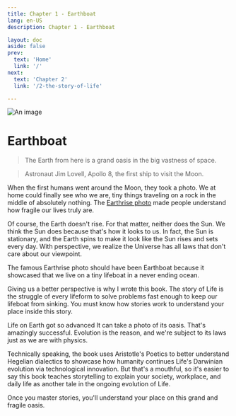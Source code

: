 ```yaml
---
title: Chapter 1 - Earthboat
lang: en-US
description: Chapter 1 - Earthboat

layout: doc
aside: false
prev:
  text: 'Home'
  link: '/'
next:
  text: 'Chapter 2'
  link: '/2-the-story-of-life'

---
```


![An image](/assets/img/earthrise-10.png)

# Earthboat

>The Earth from here is a grand oasis in the big vastness of space.

> Astronaut Jim Lovell, Apollo 8, the first ship to visit the Moon.

When the first humans went around the Moon, they took a photo. We at home could finally see who we are, tiny things traveling on a rock in the middle of absolutely nothing. The [Earthrise photo](https://en.wikipedia.org/wiki/Earthrise) made people understand how fragile our lives truly are.

Of course, the Earth doesn't rise. For that matter, neither does the Sun. We think the Sun does because that's how it looks to us. In fact, the Sun is stationary, and the Earth spins to make it look like the Sun rises and sets every day. With perspective, we realize the Universe has all laws that don't care about our viewpoint.

The famous Earthrise photo should have been Earthboat because it showcased that we live on a tiny lifeboat in a never ending ocean.

Giving us a better perspective is why I wrote this book. The story of Life is the struggle of every lifeform to solve problems fast enough to keep our lifeboat from sinking. You must know how stories work to understand your place inside this story.

Life on Earth got so advanced It can take a photo of its oasis. That's amazingly successful. Evolution is the reason, and we're subject to its laws just as we are with physics.

Technically speaking, the book uses Aristotle's Poetics to better understand Hegelian dialectics to showcase how humanity continues Life's Darwinian evolution via technological innovation. But that's a mouthful, so it's easier to say this book teaches storytelling to explain your society, workplace, and daily life as another tale in the ongoing evolution of Life.

Once you master stories, you'll understand your place on this grand and fragile oasis.



